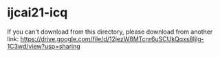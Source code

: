 # ijcai21-icq
If you can't download from this directory, please download from another link:
https://drive.google.com/file/d/12jezW8MTcnr6uSCUkQqxs8ljlg-1C3wd/view?usp=sharing
